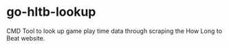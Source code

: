 # go-hltb-lookup
CMD Tool to look up game play time data through scraping the How Long to Beat website.
